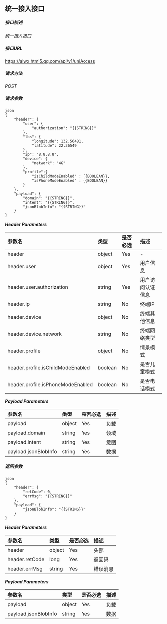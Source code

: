 ## 统一接入接口
##### 接口描述

*统一接入接口*

##### 接口URL

https://aiwx.html5.qq.com/api/v1/uniAccess

#####	请求方法

*POST*

##### 请求参数

```
json
{
    "header": {
        "user": {
            "authorization": "{{STRING}}"
        },
        "lbs": {
            "longitude": 132.56481,
            "latitude": 22.36549
        },
        "ip": "8.8.8.8",
        "device": {
            "network": "4G"
        },
		"profile":{
			"isChildModeEnabled" : {{BOOLEAN}},
			"isPhoneModeEnabled" : {{BOOLEAN}}
		}
    },
    "payload": {
      	"domain": "{{STRING}}",
		"intent": "{{STRING}}",
        "jsonBlobInfo": "{{STRING}}"
    }
}
```

***Header Parameters***

| 参数名                          					| 类型		| 是否必选 | 描述                                  		|
| :--------------------------------------------------	| :------------	| :------------	| :--------------------------------------------	|
| header                     						| object		| Yes			| -                                   			|
| header.user                						| object		| Yes			| 用户信息                               	|
| header.user.authorization  					| string		| Yes			| 用户访问认证信息						|
| header.ip                  						| string 		| No 			| 终端IP										|
| header.device                  					| object 		| No 			| 终端其他信息							|
| header.device.network           			| string 		| No 			| 终端网络类型							|
| header.profile           							| object 		| No 			| 情景模式									|
| header.profile.isChildModeEnabled		| boolean	| No 			| 是否儿童模式							|
| header.profile.isPhoneModeEnabled	| boolean	| No 			| 是否电话模式							|

***Payload Parameters***

| 参数名                          			| 类型		| 是否必选 | 描述                                  		|
| :------------------------------------------	| :------------	| :------------	| :--------------------------------------------	|
| payload                    				| object		| Yes			| 负载			 							|
| payload.domain                 		| string   	| Yes			| 领域			 							|
| payload.intent                 			| string    	| Yes			| 意图			 							|
| payload.jsonBlobInfo             	| string		| Yes			| 数据			 							|

##### 返回参数
```
json
{
	"header": {
   		"retCode": 0,
   		"errMsg": "{{STRING}}"
	},
	"payload": {
        "jsonBlobInfo": "{{STRING}}"
	}
}
```

***Header Parameters***

| 参数名                          			| 类型		| 是否必选 | 描述                                  		|
| :------------------------------------------	| :------------	| :------------	| :--------------------------------------------	|
| header                     				| object		| Yes			| 头部                                   		|
| header.retCode                			| long    	 	| Yes			| 返回码                               		|
| header.errMsg  						| string    	| Yes			| 错误消息									|

***Payload Parameters***

| 参数名                          			| 类型		| 是否必选 | 描述                                  		|
| :------------------------------------------	| :------------	| :------------	| :--------------------------------------------	|
| payload                    				| object		| Yes			| 负载			 							|
| payload.jsonBlobInfo             	| string		| Yes			| 数据			 							|